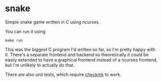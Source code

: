 snake
=====

Simple snake game written in C using ncurses.

You can run it using

```
make run
```

This was the biggest C program I'd written so far, so I'm pretty happy
with it. There's a separate frontend and backend so theoretically it
could be easily extended to have a graphical frontend instead of a
ncurses frontend, but I'm unlikely to actually do that.

There are also unit tests, which require [checkmk](http://mathias-kettner.de/checkmk.html)
to work.
